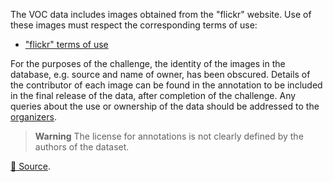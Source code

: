 The VOC data includes images obtained from the "flickr" website. Use of these images must respect the corresponding terms of use:

- ["flickr" terms of use](https://www.flickr.com/help/terms)

For the purposes of the challenge, the identity of the images in the database, e.g. source and name of owner, has been obscured. Details of the contributor of each image can be found in the annotation to be included in the final release of the data, after completion of the challenge. Any queries about the use or ownership of the data should be addressed to the [organizers](http://host.robots.ox.ac.uk/pascal/VOC/voc2012/index.html#organizers).

> **Warning**
> The license for annotations is not clearly defined by the authors of the dataset.

[🔗 Source](http://host.robots.ox.ac.uk/pascal/VOC/voc2012/index.html#rights).